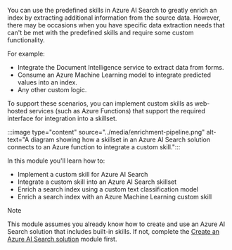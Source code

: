 You can use the predefined skills in Azure AI Search to greatly enrich an index by extracting additional information from the source data. However, there may be occasions when you have specific data extraction needs that can't be met with the predefined skills and require some custom functionality.

For example:

- Integrate the Document Intelligence service to extract data from forms.
- Consume an Azure Machine Learning model to integrate predicted values into an index.
- Any other custom logic.

To support these scenarios, you can implement custom skills as web-hosted services (such as Azure Functions) that support the required interface for integration into a skillset.

:::image type="content" source="../media/enrichment-pipeline.png" alt-text="A diagram showing how a skillset in an Azure AI Search solution connects to an Azure function to integrate a custom skill.":::

In this module you'll learn how to:

- Implement a custom skill for Azure AI Search
- Integrate a custom skill into an Azure AI Search skillset
- Enrich a search index using a custom text classification model
- Enrich a search index with an Azure Machine Learning custom skill

> [!NOTE]
> This module assumes you already know how to create and use an Azure AI Search solution that includes built-in skills. If not, complete the [Create an Azure AI Search solution](/training/modules/create-azure-cognitive-search-solution/) module first.
